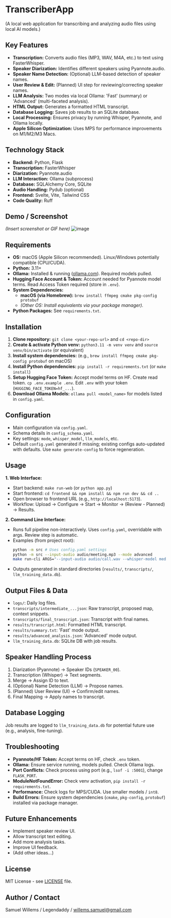 # TranscriberApp

(A local web application for transcribing and analyzing audio files using local AI models.)

## Key Features

* **Transcription:** Converts audio files (MP3, WAV, M4A, etc.) to text using FasterWhisper.
* **Speaker Diarization:** Identifies different speakers using Pyannote.audio.
* **Speaker Name Detection:** (Optional) LLM-based detection of speaker names.
* **User Review & Edit:** (Planned) UI step for reviewing/correcting speaker names.
* **LLM Analysis:** Two modes via local Ollama: 'Fast' (summary) or 'Advanced' (multi-faceted analysis).
* **HTML Output:** Generates a formatted HTML transcript.
* **Database Logging:** Saves job results to an SQLite database.
* **Local Processing:** Ensures privacy by running Whisper, Pyannote, and Ollama locally.
* **Apple Silicon Optimization:** Uses MPS for performance improvements on M1/M2/M3 Macs.

## Technology Stack

* **Backend:** Python, Flask
* **Transcription:** FasterWhisper
* **Diarization:** Pyannote.audio
* **LLM Interaction:** Ollama (subprocess)
* **Database:** SQLAlchemy Core, SQLite
* **Audio Handling:** Pydub (optional)
* **Frontend:** Svelte, Vite, Tailwind CSS
* **Code Quality:** Ruff

## Demo / Screenshot

*(Insert screenshot or GIF here)*
![image](files/uploaded_screencapture-192-168-0-166-5002-2025-04-12-10_33_51.jpg)

## Requirements

* **OS:** macOS (Apple Silicon recommended). Linux/Windows potentially compatible (CPU/CUDA).
* **Python:** 3.11+
* **Ollama:** Installed & running ([ollama.com](https://ollama.com/)). Required models pulled.
* **Hugging Face Account & Token:** Account needed for Pyannote model terms. Read Access Token required (store in `.env`).
* **System Dependencies:**
    * **macOS (via Homebrew):** `brew install ffmpeg cmake pkg-config protobuf`
    * *(Other OS: Install equivalents via your package manager).*
* **Python Packages:** See `requirements.txt`.

## Installation

1.  **Clone repository:** `git clone <your-repo-url>` and `cd <repo-dir>`
2.  **Create & activate Python venv:** `python3.11 -m venv venv` and `source venv/bin/activate` (or equivalent)
3.  **Install system dependencies:** (e.g., `brew install ffmpeg cmake pkg-config protobuf` on macOS)
4.  **Install Python dependencies:** `pip install -r requirements.txt` (or `make install`)
5.  **Setup Hugging Face Token:** Accept model terms on HF. Create read token. `cp .env.example .env`. Edit `.env` with your token (`HUGGING_FACE_TOKEN=hf_...`).
6.  **Download Ollama Models:** `ollama pull <model_name>` for models listed in `config.yaml`.

## Configuration

* Main configuration via `config.yaml`.
* Schema details in `config_schema.yaml`.
* Key settings: `mode`, `whisper_model`, `llm_models`, etc.
* Default `config.yaml` generated if missing; existing configs auto-updated with defaults. Use `make generate-config` to force regeneration.

## Usage

**1. Web Interface:**

* Start backend: `make run-web` (or `python app.py`)
* Start frontend: `cd frontend && npm install && npm run dev && cd ..`
* Open browser to frontend URL (e.g., `http://localhost:5173`).
* Workflow: Upload -> Configure -> Start -> Monitor -> (Review - Planned) -> Results.

**2. Command Line Interface:**

* Runs full pipeline non-interactively. Uses `config.yaml`, overridable with args. Review step is automatic.
* Examples (from project root):
    ```bash
    python -m src # Uses config.yaml settings
    python -m src --input-audio audio/meeting.mp3 --mode advanced
    make run-cli ARGS="--input-audio audio/call.wav --whisper-model medium"
    ```
* Outputs generated in standard directories (`results/`, `transcripts/`, `llm_training_data.db`).

## Output Files & Data

* `logs/`: Daily log files.
* `transcripts/intermediate_...json`: Raw transcript, proposed map, context snippets.
* `transcripts/final_transcript.json`: Transcript with final names.
* `results/transcript.html`: Formatted HTML transcript.
* `results/summary.txt`: 'Fast' mode output.
* `results/advanced_analysis.json`: 'Advanced' mode output.
* `llm_training_data.db`: SQLite DB with job results.

## Speaker Handling Process

1.  Diarization (Pyannote) -> Speaker IDs (`SPEAKER_00`).
2.  Transcription (Whisper) -> Text segments.
3.  Merge -> Assign ID to text.
4.  (Optional) Name Detection (LLM) -> Propose names.
5.  (Planned) User Review (UI) -> Confirm/edit names.
6.  Final Mapping -> Apply names to transcript.

## Database Logging

Job results are logged to `llm_training_data.db` for potential future use (e.g., analysis, fine-tuning).

## Troubleshooting

* **Pyannote/HF Token:** Accept terms on HF, check `.env` token.
* **Ollama:** Ensure service running, models pulled. Check Ollama logs.
* **Port Conflicts:** Check process using port (e.g., `lsof -i :5001`), change `FLASK_PORT`.
* **ModuleNotFoundError:** Check venv activation, `pip install -r requirements.txt`.
* **Performance:** Check logs for MPS/CUDA. Use smaller models / `int8`.
* **Build Errors:** Ensure system dependencies (`cmake`, `pkg-config`, `protobuf`) installed via package manager.

## Future Enhancements

* Implement speaker review UI.
* Allow transcript text editing.
* Add more analysis tasks.
* Improve UI feedback.
* (Add other ideas...)

## License

MIT License - see [LICENSE](LICENSE) file.

## Author / Contact

Samuel Willems / Legendaddy / willems.samuel@gmail.com